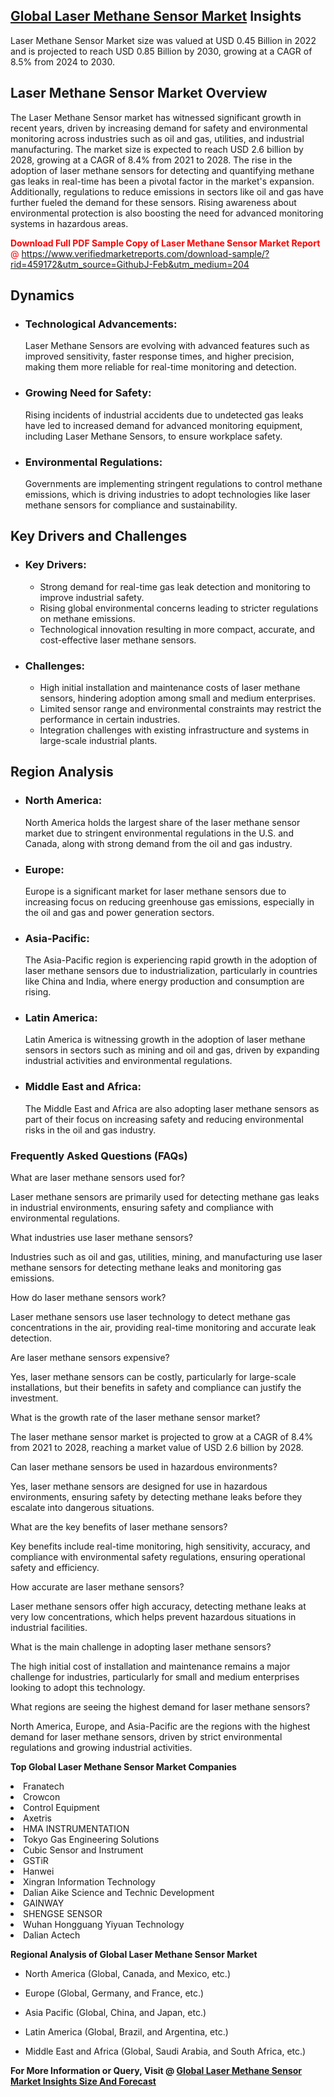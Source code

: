 <h2><a href="https://www.verifiedmarketreports.com/download-sample/?rid=459172&amp;utm_source=GithubJ&amp;utm_medium=204" target="_blank">Global Laser Methane Sensor Market</a> Insights</h2><p>Laser Methane Sensor Market size was valued at USD 0.45 Billion in 2022 and is projected to reach USD 0.85 Billion by 2030, growing at a CAGR of 8.5% from 2024 to 2030.</p><p> <h2>Laser Methane Sensor Market Overview</h2> <p>The Laser Methane Sensor market has witnessed significant growth in recent years, driven by increasing demand for safety and environmental monitoring across industries such as oil and gas, utilities, and industrial manufacturing. The market size is expected to reach USD 2.6 billion by 2028, growing at a CAGR of 8.4% from 2021 to 2028. The rise in the adoption of laser methane sensors for detecting and quantifying methane gas leaks in real-time has been a pivotal factor in the market's expansion. Additionally, regulations to reduce emissions in sectors like oil and gas have further fueled the demand for these sensors. Rising awareness about environmental protection is also boosting the need for advanced monitoring systems in hazardous areas. <p><span class=""><span style="color: #ff0000;"><strong>Download Full PDF Sample Copy of Laser Methane Sensor Market Report</strong> @ </span><a href="https://www.verifiedmarketreports.com/download-sample/?rid=459172&amp;utm_source=GithubJ-Feb&amp;utm_medium=204" target="_blank">https://www.verifiedmarketreports.com/download-sample/?rid=459172&amp;utm_source=GithubJ-Feb&amp;utm_medium=204</a></span></p></p> <h2>Dynamics</h2> <ul> <li><h3>Technological Advancements:</h3> Laser Methane Sensors are evolving with advanced features such as improved sensitivity, faster response times, and higher precision, making them more reliable for real-time monitoring and detection.</li> <li><h3>Growing Need for Safety:</h3> Rising incidents of industrial accidents due to undetected gas leaks have led to increased demand for advanced monitoring equipment, including Laser Methane Sensors, to ensure workplace safety.</li> <li><h3>Environmental Regulations:</h3> Governments are implementing stringent regulations to control methane emissions, which is driving industries to adopt technologies like laser methane sensors for compliance and sustainability.</li> </ul> <h2>Key Drivers and Challenges</h2> <ul> <li><h3>Key Drivers:</h3> <ul> <li>Strong demand for real-time gas leak detection and monitoring to improve industrial safety.</li> <li>Rising global environmental concerns leading to stricter regulations on methane emissions.</li> <li>Technological innovation resulting in more compact, accurate, and cost-effective laser methane sensors.</li> </ul> </li> <li><h3>Challenges:</h3> <ul> <li>High initial installation and maintenance costs of laser methane sensors, hindering adoption among small and medium enterprises.</li> <li>Limited sensor range and environmental constraints may restrict the performance in certain industries.</li> <li>Integration challenges with existing infrastructure and systems in large-scale industrial plants.</li> </ul> </li> </ul> <h2>Region Analysis</h2> <ul> <li><h3>North America:</h3> North America holds the largest share of the laser methane sensor market due to stringent environmental regulations in the U.S. and Canada, along with strong demand from the oil and gas industry.</li> <li><h3>Europe:</h3> Europe is a significant market for laser methane sensors due to increasing focus on reducing greenhouse gas emissions, especially in the oil and gas and power generation sectors.</li> <li><h3>Asia-Pacific:</h3> The Asia-Pacific region is experiencing rapid growth in the adoption of laser methane sensors due to industrialization, particularly in countries like China and India, where energy production and consumption are rising.</li> <li><h3>Latin America:</h3> Latin America is witnessing growth in the adoption of laser methane sensors in sectors such as mining and oil and gas, driven by expanding industrial activities and environmental regulations.</li> <li><h3>Middle East and Africa:</h3> The Middle East and Africa are also adopting laser methane sensors as part of their focus on increasing safety and reducing environmental risks in the oil and gas industry.</li> </ul> <h3>Frequently Asked Questions (FAQs)</h3> <p>What are laser methane sensors used for?</p> <p>Laser methane sensors are primarily used for detecting methane gas leaks in industrial environments, ensuring safety and compliance with environmental regulations.</p> <p>What industries use laser methane sensors?</p> <p>Industries such as oil and gas, utilities, mining, and manufacturing use laser methane sensors for detecting methane leaks and monitoring gas emissions.</p> <p>How do laser methane sensors work?</p> <p>Laser methane sensors use laser technology to detect methane gas concentrations in the air, providing real-time monitoring and accurate leak detection.</p> <p>Are laser methane sensors expensive?</p> <p>Yes, laser methane sensors can be costly, particularly for large-scale installations, but their benefits in safety and compliance can justify the investment.</p> <p>What is the growth rate of the laser methane sensor market?</p> <p>The laser methane sensor market is projected to grow at a CAGR of 8.4% from 2021 to 2028, reaching a market value of USD 2.6 billion by 2028.</p> <p>Can laser methane sensors be used in hazardous environments?</p> <p>Yes, laser methane sensors are designed for use in hazardous environments, ensuring safety by detecting methane leaks before they escalate into dangerous situations.</p> <p>What are the key benefits of laser methane sensors?</p> <p>Key benefits include real-time monitoring, high sensitivity, accuracy, and compliance with environmental safety regulations, ensuring operational safety and efficiency.</p> <p>How accurate are laser methane sensors?</p> <p>Laser methane sensors offer high accuracy, detecting methane leaks at very low concentrations, which helps prevent hazardous situations in industrial facilities.</p> <p>What is the main challenge in adopting laser methane sensors?</p> <p>The high initial cost of installation and maintenance remains a major challenge for industries, particularly for small and medium enterprises looking to adopt this technology.</p> <p>What regions are seeing the highest demand for laser methane sensors?</p> <p>North America, Europe, and Asia-Pacific are the regions with the highest demand for laser methane sensors, driven by strict environmental regulations and growing industrial activities.</p> </p><p><strong>Top Global Laser Methane Sensor Market Companies</strong></p><div data-test-id=""><p><li>Franatech</li><li> Crowcon</li><li> Control Equipment</li><li> Axetris</li><li> HMA INSTRUMENTATION</li><li> Tokyo Gas Engineering Solutions</li><li> Cubic Sensor and Instrument</li><li> GSTiR</li><li> Hanwei</li><li> Xingran Information Technology</li><li> Dalian Aike Science and Technic Development</li><li> GAINWAY</li><li> SHENGSE SENSOR</li><li> Wuhan Hongguang Yiyuan Technology</li><li> Dalian Actech</li></p><div><strong>Regional Analysis of&nbsp;Global Laser Methane Sensor Market</strong></div><ul><li dir="ltr"><p dir="ltr">North America&nbsp;(Global, Canada, and Mexico, etc.)</p></li><li dir="ltr"><p dir="ltr">Europe (Global, Germany, and France, etc.)</p></li><li dir="ltr"><p dir="ltr">Asia Pacific&nbsp;(Global, China, and Japan, etc.)</p></li><li dir="ltr"><p dir="ltr">Latin America&nbsp;(Global, Brazil, and Argentina, etc.)</p></li><li dir="ltr">Middle East and Africa&nbsp;(Global, Saudi Arabia, and South Africa, etc.)</li></ul><p><strong>For More Information or Query, Visit @&nbsp;</strong><strong><a href="https://www.verifiedmarketreports.com/product/laser-methane-sensor-market/?utm_source=GithubJ&amp;utm_medium=204" target="_blank">Global Laser Methane Sensor Market Insights Size And Forecast</a></strong></p></div>
